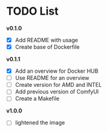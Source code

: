 # TODO List

**v0.1.0**

- [x] Add README with usage
- [x] Create base of Dockerfile

**v0.1.1**

- [x] Add an overview for Docker HUB
 - [ ] Use README for an overview
- [ ] Create version for AMD and INTEL
- [ ] Add previous version of ComfyUI
- [ ] Create a Makefile

**v1.0.0**

- [ ] lightened the image